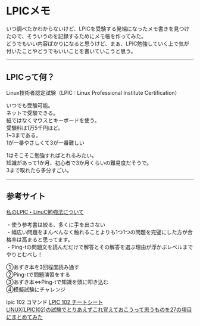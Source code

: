 # LPICメモ

いつ調べたかわからないけど、LPICを受験する発端になったメモ書きを見つけたので、そういうのを記録するためにメモ帳を作ってみた。  
どうでもいい内容ばかりになると思うけど、まぁ、LPIC勉強していく上で気が付いたことやどうでもいいことを書いていこうと思う。  

---

## LPICって何？

Linux技術者認定試験（LPIC : Linux Professional Institute Certification）  

いつでも受験可能。  
ネットで受験できる。  
紙ではなくマウスとキーボードを使う。  
受験料は1万5千円ほど。  
1~3まである。  
1が一番やさしくて3が一番難しい  

1はそこそこ勉強すればとれるみたい。  
知識があって1か月、初心者で3か月くらいの難易度だそうで。  
3まで取れたら多分すごい。  

---

## 参考サイト

[私のLPIC・LinuC勉強法について](https://akng-engineer.hatenablog.com/entry/2018/09/05/221445)  

・使う参考書は絞る、多くに手を出さない  
・幅広い問題をまんべんなく触れることよりも1つ1つの問題を完璧にした方が合格率は高まると思ってます。  
・Ping-tの問題文を読んだだけで解答とその解答を選ぶ理由が浮かぶレベルまでやりとむべし！  

①あずき本を3回程度読み通す  
②Ping-tで問題演習をする  
③あずき本⇔Ping-tで知識を頭に叩き込む  
④模擬試験にチャレンジ  

lpic 102 コマンド
[LPIC 102 チートシート](https://qiita.com/kyohmizu/items/d5d6fedc527efa9f649c)  
[LINUX(LPIC102)の試験でとりあえずこれ覚えておこうって思うものを27の項目にまとめてみた](https://genchan.net/it/server/7713/)  
